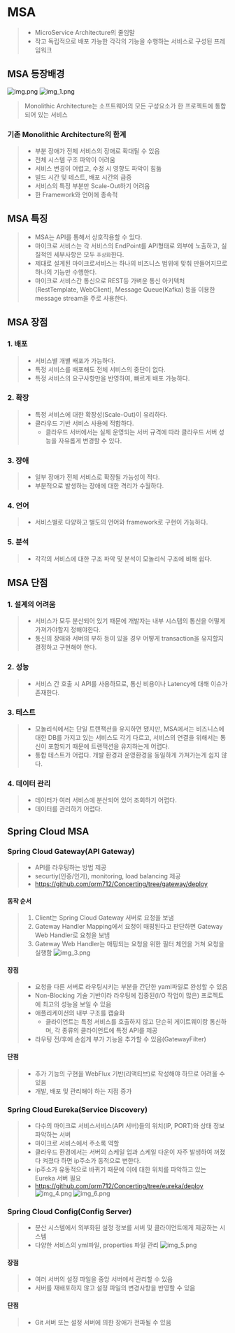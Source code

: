 # MSA
> - MicroService Architecture의 줄임말
> - 작고 독립적으로 배포 가능한 각각의 기능을 수행하는 서비스로 구성된 프레임워크

## MSA 등장배경
![img.png](img.png)
![img_1.png](img_1.png)
> Monolithic Architecture는 소프트웨어의 모든 구성요소가 한 프로젝트에 통합되어 있는 서비스

### 기존 Monolithic Architecture의 한계
> - 부분 장애가 전체 서비스의 장애로 확대될 수 있음
> - 전체 시스템 구조 파악이 어려움
> - 서비스 변경이 어렵고, 수정 시 영향도 파악이 힘듦
> - 빌드 시간 및 테스트, 배포 시간의 급증
> - 서비스의 특정 부분만 Scale-Out하기 어려움
> - 한 Framework와 언어에 종속적

## MSA 특징
> - MSA는 API를 통해서 상호작용할 수 있다.
> - 마이크로 서비스는 각 서비스의 EndPoint를 API형태로 외부에 노출하고, 실질적인 세부사항은 모두 `추상화`한다.
> - 제대로 설계된 마이크로서비스는 하나의 비즈니스 범위에 맞춰 만들어지므로 하나의 기능만 수행한다.
> - 마이크로 서비스간 통신으로 REST등 가벼운 통신 아키텍처(RestTemplate, WebClient), Message Queue(Kafka) 등을 이용한 message stream을 주로 사용한다.

## MSA 장점
### 1. 배포
> - 서비스별 개별 배포가 가능하다.
> - 특정 서비스를 배포해도 전체 서비스의 중단이 없다.
> - 특정 서비스의 요구사항만을 반영하여, 빠르게 배포 가능하다.

### 2. 확장
> - 특정 서비스에 대한 확장성(Scale-Out)이 유리하다.
> - 클라우드 기반 서비스 사용에 적합하다.
>   - 클라우드 서버에서는 실제 운영되는 서버 규격에 따라 클라우드 서버 성능을 자유롭게 변경할 수 있다.

### 3. 장애
> - 일부 장애가 전체 서비스로 확장될 가능성이 적다.
> - 부분적으로 발생하는 장애에 대한 격리가 수월하다.

### 4. 언어
> - 서비스별로 다양하고 별도의 언어와 framework로 구현이 가능하다.

### 5. 분석
> - 각각의 서비스에 대한 구조 파악 및 분석이 모놀리식 구조에 비해 쉽다.

## MSA 단점
### 1. 설계의 어려움
> - 서비스가 모두 분산되어 있기 때문에 개발자는 내부 시스템의 통신을 어떻게 가져가야할지 정해야한다.
> - 통신의 장애와 서버의 부하 등이 있을 경우 어떻게 transaction을 유지할지 결정하고 구현해야 한다.

### 2. 성능
> - 서비스 간 호출 시 API를 사용하므로, 통신 비용이나 Latency에 대해 이슈가 존재한다.

### 3. 테스트
> - 모놀리식에서는 단일 트랜잭션을 유지하면 됐지만, MSA에서는 비즈니스에 대한 DB를 가지고 있는 서비스도 각기 다르고, 서비스의 연결을 위해서는 통신이 포함되기 때문에 트랜잭션을 유지하는게 어렵다.
> - 통합 테스트가 어렵다. 개발 환경과 운영환경을 동일하게 가져가는게 쉽지 않다.

### 4. 데이터 관리
> - 데이터가 여러 서비스에 분산되어 있어 조회하기 어렵다.
> - 데이터를 관리하기 어렵다.

## Spring Cloud MSA
### Spring Cloud Gateway(API Gateway)
> - API를 라우팅하는 방법 제공
> - securtiy(인증/인가), monitoring, load balancing 제공
> - https://github.com/orm712/Concerting/tree/gateway/deploy
#### 동작 순서
> 1. Client는 Spring Cloud Gateway 서버로 요청을 보냄
> 2. Gateway Handler Mapping에서 요청이 매핑된다고 판단하면 Gateway Web Handler로 요청을 보냄
> 3. Gateway Web Handler는 매핑되는 요청을 위한 필터 체인을 거쳐 요청을 실행함
> ![img_3.png](img_3.png)

#### 장점
> - 요청을 다른 서버로 라우팅시키는 부분을 간단한 yaml파일로 완성할 수 있음
> - Non-Blocking 기술 기반이라 라우팅에 집중된(I/O 작업이 많은) 프로젝트에 최고의 성능을 보일 수 있음
> - 애플리케이션의 내부 구조를 캡슐화
>   - 클라이언트는 특정 서비스를 호출하지 않고 단순히 게이트웨이랑 통신하며, 각 종류의 클라이언트에 특정 API를 제공
> - 라우팅 전/후에 손쉽게 부가 기능을 추가할 수 있음(GatewayFilter)
#### 단점
> - 추가 기능의 구현을 WebFlux 기반(리액티브)로 작성해야 하므로 어려울 수 있음
> - 개발, 배포 및 관리해야 하는 지점 증가

### Spring Cloud Eureka(Service Discovery)
> - 다수의 마이크로 서비스서비스(API 서버)들의 위치(IP, PORT)와 상태 정보 파악하는 서버
> - 마이크로 서비스에서 주소록 역할
> - 클라우드 환경에서는 서버의 스케일 업과 스케일 다운이 자주 발생하여 꺼졌다 켜졌다 하면 ip주소가 동적으로 변한다.
> - ip주소가 유동적으로 바뀌기 때문에 이에 대한 위치를 파악하고 있는 Eureka 서버 필요
> - https://github.com/orm712/Concerting/tree/eureka/deploy
> ![img_4.png](img_4.png)
> ![img_6.png](img_6.png)

### Spring Cloud Config(Config Server)
> - 분산 시스템에서 외부화된 설정 정보를 서버 및 클라이언트에게 제공하는 시스템
> - 다양한 서비스의 yml파일, properties 파일 관리
> ![img_5.png](img_5.png)
#### 장점
> - 여러 서버의 설정 파일을 중앙 서버에서 관리할 수 있음
> - 서버를 재배포하지 않고 설정 파일의 변경사항을 반영할 수 있음

#### 단점
> - Git 서버 또는 설정 서버에 의한 장애가 전파될 수 있음